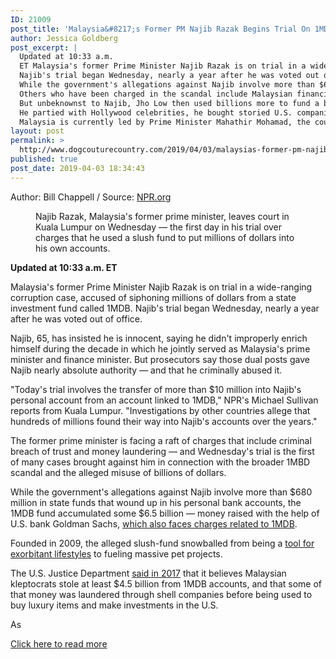 ```yaml
---
ID: 21009
post_title: 'Malaysia&#8217;s Former PM Najib Razak Begins Trial On 1MDB Slush-Fund Charges'
author: Jessica Goldberg
post_excerpt: |
  Updated at 10:33 a.m.
  ET Malaysia's former Prime Minister Najib Razak is on trial in a wide-ranging corruption case, accused of siphoning millions of dollars from a state investment fund called 1MDB.
  Najib's trial began Wednesday, nearly a year after he was voted out of office. "Investigations by other countries allege that hundreds of millions found their way into Najib's accounts over the years."
  While the government's allegations against Najib involve more than $680 million in state funds that wound up in his personal bank accounts, the 1MDB fund accumulated some $6.5 billion — money raised with the help of U.S. bank Goldman Sachs, which also faces charges related to 1MDB.
  Others who have been charged in the scandal include Malaysian financier Jho Low — believed to be the fraud's mastermind — along with two former Goldman Sachs bankers. "Low helped him to funnel money around the world — and $1 billion into Najib's account, that Najib then used to pay off politicians in his home country.
  But unbeknownst to Najib, Jho Low then used billions more to fund a billionaire's lifestyle.
  He partied with Hollywood celebrities, he bought storied U.S. companies like EMI Music Publishing.
  Malaysia is currently led by Prime Minister Mahathir Mohamad, the country's previous long-time leader who returned to the post last year, when Najib's political party lost power for the first time in more than 60 years.
layout: post
permalink: >
  http://www.dogcouturecountry.com/2019/04/03/malaysias-former-pm-najib-razak-begins-trial-on-1mdb-slush-fund-charges/
published: true
post_date: 2019-04-03 18:34:43
---
```

<p class="article-info-author-source"> <span>Author: Bill Chappell</span>&nbsp;/&nbsp;<span>Source: <a href="https://www.npr.org/2019/04/03/709388200/malaysias-former-pm-najib-razak-begins-trial-on-1mdb-slush-fund-charges" target="_blank">NPR.org</a></span> </p> <figure><img alt="" src="https://media.npr.org/assets/img/2019/04/03/gettyimages-1134568538_wide-df231f157b824181cb99d17ef35a6720e70d8cb3-s800-c85.jpg">
<figcaption>Najib Razak, Malaysia's former prime minister, leaves court in Kuala Lumpur on Wednesday — the first day in his trial over charges that he used a slush fund to put millions of dollars into his own accounts.</figcaption>
</figure>
<p><strong>Updated at 10:33 a.m. ET</strong></p>
<p>Malaysia's former Prime Minister Najib Razak is on trial in a wide-ranging corruption case, accused of siphoning millions of dollars from a state investment fund called 1MDB. Najib's trial began Wednesday, nearly a year after he was voted out of office.</p>
<p>Najib, 65, has insisted he is innocent, saying he didn't improperly enrich himself during the decade in which he jointly served as Malaysia's prime minister and finance minister. But prosecutors say those dual posts gave Najib nearly absolute authority — and that he criminally abused it.</p>
<p>"Today's trial involves the transfer of more than $10 million into Najib's personal account from an account linked to 1MDB," NPR's Michael Sullivan reports from Kuala Lumpur. "Investigations by other countries allege that hundreds of millions found their way into Najib's accounts over the years."</p>
<p>The former prime minister is facing a raft of charges that include criminal breach of trust and money laundering — and Wednesday's trial is the first of many cases brought against him in connection with the broader 1MBD scandal and the alleged misuse of billions of dollars.</p>
<p>While the government's allegations against Najib involve more than $680 million in state funds that wound up in his personal bank accounts, the 1MDB fund accumulated some $6.5 billion — money raised with the help of U.S. bank Goldman Sachs, <a href="https://www.npr.org/2018/12/17/677360033/goldman-sachs-faces-charges-in-malaysia-over-massive-corruption-scandal">which also faces charges related to 1MDB</a>.</p>
<p>Founded in 2009, the alleged slush-fund snowballed from being a <a href="https://www.npr.org/sections/thetwo-way/2018/05/18/612233783/malaysian-police-seize-cash-jewels-designer-bags-from-ousted-premiers-residence">tool for exorbitant lifestyles</a> to fueling massive pet projects.</p>
<p>The U.S. Justice Department <a href="https://www.justice.gov/opa/pr/us-seeks-recover-approximately-540-million-obtained-corruption-involving-malaysian-sovereign">said in 2017</a> that it believes Malaysian kleptocrats stole at least $4.5 billion from 1MDB accounts, and that some of that money was laundered through shell companies before being used to buy luxury items and make investments in the U.S.</p>
<p>As</p> <p class="article-info-more"> <a href="https://www.npr.org/2019/04/03/709388200/malaysias-former-pm-najib-razak-begins-trial-on-1mdb-slush-fund-charges" target="_blank">Click here to read more</a> </p>